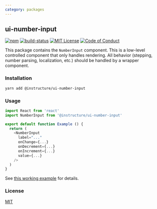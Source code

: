 ```yaml
---
category: packages
---
```


## ui-number-input

[![npm][npm]][npm-url]
[![build-status][build-status]][build-status-url]
[![MIT License][license-badge]][license]
[![Code of Conduct][coc-badge]][coc]

This package contains the `NumberInput` component. This is a low-level
controlled component that only handles rendering. All behavior (stepping, number
parsing, localization, etc.) should be handled by a wrapper component.

### Installation

```sh
yarn add @instructure/ui-number-input
```

### Usage

```js
import React from 'react'
import NumberInput from '@instructure/ui-number-input'

export default function Example () {
  return (
    <NumberInput
      label="..."
      onChange={...}
      onDecrement={...}
      onIncrement={...}
      value={...}
    />
  )
}
```

See [this working example][example] for details.

### License

[MIT][license]

[npm]: https://img.shields.io/npm/v/@instructure/ui-forms.svg
[npm-url]: https://npmjs.com/package/@instructure/ui-forms

[build-status]: https://travis-ci.org/instructure/instructure-ui.svg?branch=master
[build-status-url]: https://travis-ci.org/instructure/instructure-ui "Travis CI"

[license-badge]: https://img.shields.io/npm/l/instructure-ui.svg?style=flat-square
[license]: https://github.com/instructure/instructure-ui/blob/master/LICENSE

[coc-badge]: https://img.shields.io/badge/code%20of-conduct-ff69b4.svg?style=flat-square
[coc]: https://github.com/instructure/instructure-ui/blob/master/CODE_OF_CONDUCT.md

[example]: https://instructure.design/#NumberInputControlled
